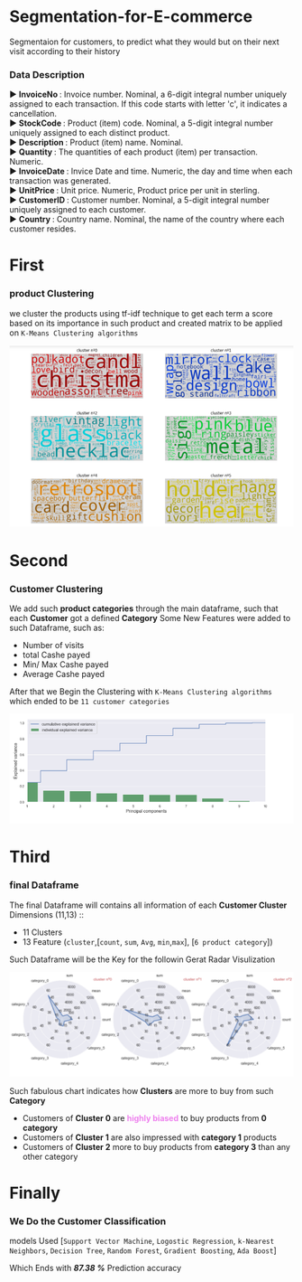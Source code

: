 # Segmentation-for-E-commerce

Segmentaion for customers, to predict what they would but on their next visit according to their history

### Data Description
► <b>InvoiceNo </b>: Invoice number. Nominal, a 6-digit integral number uniquely assigned to each transaction. If this code starts with letter 'c', it indicates a cancellation. <br>
► <b>StockCode </b>: Product (item) code. Nominal, a 5-digit integral number uniquely assigned to each distinct product. <br>
► <b>Description </b>: Product (item) name. Nominal. <br>
► <b>Quantity </b>: The quantities of each product (item) per transaction. Numeric. <br>
► <b>InvoiceDate </b>: Invice Date and time. Numeric, the day and time when each transaction was generated. <br>
► <b>UnitPrice </b>: Unit price. Numeric, Product price per unit in sterling. <br>
► <b>CustomerID </b>: Customer number. Nominal, a 5-digit integral number uniquely assigned to each customer. <br>
► <b>Country </b>: Country name. Nominal, the name of the country where each customer resides.<br>

# First
### product Clustering

we cluster the products using tf-idf technique to get each term a score based on its importance in such product
and created matrix to be applied on `K-Means Clustering algorithms`

![Word Cloud Representation for the Product clusters](imgs/word_cloud.PNG)

# Second
### Customer Clustering

We add such **product categories** through the main dataframe, such that each **Customer** got a defined **Category**
Some New Features were added to such Dataframe, such as:
  * Number of visits
  * total Cashe payed
  * Min/ Max Cashe payed 
  * Average Cashe payed

After that we Begin the Clustering with `K-Means Clustering algorithms` which ended to be `11 customer categories`

![PCA Explanied Variace](imgs/pca_plots_cum.PNG)

# Third
### final Dataframe
The final Dataframe will contains all information of each **Customer Cluster**
Dimensions (11,13) ::
  - 11 Clusters
  - 13 Feature (`cluster`,[`count`, `sum`, `Avg`, `min`,`max`], [`6 product category`])

Such Dataframe will be the Key for the followin Gerat Radar Visulization

![Radar Chart](imgs/radar_plot.PNG)

Such fabulous chart indicates how **Clusters** are more to buy from such **Category** 
* Customers of **Cluster 0** are <b style="color:violet">highly biased</b> to buy products from **0 category**
* Customers of **Cluster 1** are also impressed with **category 1** products
* Customers of **Cluster 2** more to buy products from **category 3** than any other category

# Finally
### We Do the Customer Classification

models Used [`Support Vector Machine`, `Logostic Regression`,  `k-Nearest Neighbors`, `Decision Tree`, `Random Forest`, `Gradient Boosting`, `Ada Boost`]

Which Ends with ***87.38 %*** Prediction accuracy


